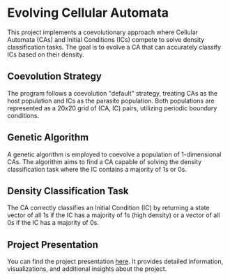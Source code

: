 # Evolving Cellular Automata

This project implements a coevolutionary approach where Cellular Automata (CAs) and Initial Conditions (ICs) compete to solve density classification tasks. The goal is to evolve a CA that can accurately classify ICs based on their density.

## Coevolution Strategy

The program follows a coevolution "default" strategy, treating CAs as the host population and ICs as the parasite population. Both populations are represented as a 20x20 grid of (CA, IC) pairs, utilizing periodic boundary conditions.

## Genetic Algorithm

A genetic algorithm is employed to coevolve a population of 1-dimensional CAs. The algorithm aims to find a CA capable of solving the density classification task where the IC contains a majority of 1s or 0s.

## Density Classification Task

The CA correctly classifies an Initial Condition (IC) by returning a state vector of all 1s if the IC has a majority of 1s (high density) or a vector of all 0s if the IC has a majority of 0s.

## Project Presentation

You can find the project presentation [here](https://www.canva.com/design/DAFTtKLfBmQ/AJS9xRT-HTYpvcJaZ3hmhA/edit?utm_content=DAFTtKLfBmQ&utm_campaign=designshare&utm_medium=link2&utm_source=sharebutton). It provides detailed information, visualizations, and additional insights about the project.

